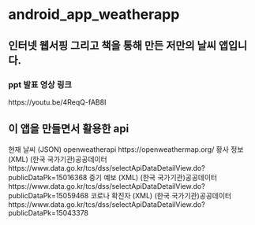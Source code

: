 # android_app_weatherapp

<h2>인터넷 웹서핑 그리고 책을 통해 만든 저만의 날씨 앱입니다.</h2>

<h3>ppt 발표 영상 링크</h3>
https://youtu.be/4ReqQ-fAB8I

<h2>이 앱을 만들면서 활용한 api</h2>
현재 날씨 (JSON) openweatherapi https://openweathermap.org/ 
황사 정보 (XML) (한국 국가기관)공공데이터 https://www.data.go.kr/tcs/dss/selectApiDataDetailView.do?publicDataPk=15016368 
중기 예보 (XML) (한국 국가기관)공공데이터 https://www.data.go.kr/tcs/dss/selectApiDataDetailView.do?publicDataPk=15059468
코로나 확진자 (XML) (한국 국가기관)공공데이터 https://www.data.go.kr/tcs/dss/selectApiDataDetailView.do?publicDataPk=15043378
